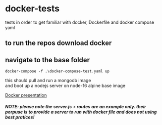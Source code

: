 # docker-tests
tests in order to get familiar with docker, Dockerfile and docker compose yaml

## to run the repos download docker
## navigate to the base folder
```
docker-compose -f .\docker-compose-test.yaml up
```

this should pull and run a mongodb image <br />
and boot up a nodejs server on node-16 alpine base image

<a href="https://docs.google.com/presentation/d/1yt7Yc6X77aj1gsJsvxN0z9IQF8X_JbD_s7tBftcRZpE/edit#slide=id.gd9c453428_0_16" targer="_blank">Docker presentation<a/>

##### **_NOTE:_** please note the server.js + routes are an example only. their porpuse is to provide a server to run with docker file and does not using best pratices!
